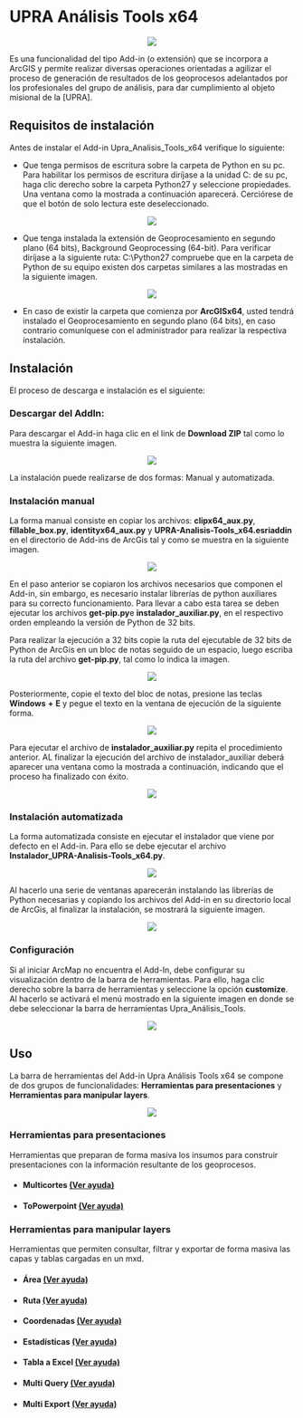 # UPRA Análisis Tools x64

<p align="center">
  <img src="/Images/Logo_Upra_Analisis_Tools.png">
</p>


Es una funcionalidad del tipo Add-in (o extensión) que se incorpora a ArcGIS y permite realizar diversas operaciones orientadas a agilizar el proceso de generación de resultados de los geoprocesos adelantados por los profesionales del grupo de análisis, para dar cumplimiento al objeto misional de la [UPRA].

## Requisitos de instalación

Antes de instalar el Add-in Upra_Analisis_Tools_x64 verifique lo siguiente:

+ Que tenga permisos de escritura sobre la carpeta de Python en su pc. Para habilitar los permisos de escritura diríjase a la unidad C: de su pc,  haga clic derecho sobre la carpeta Python27 y seleccione propiedades. Una ventana como la mostrada a continuación aparecerá. Cerciórese de que el botón de solo lectura este deseleccionado.

<p align="center">
  <img src="Images\Carpeta_python.png">
</p>

 + Que tenga instalada la extensión de Geoprocesamiento en segundo plano (64 bits), Background Geoprocessing (64-bit). Para verificar diríjase a la siguiente ruta: C:\Python27 compruebe que en la carpeta de Python de su equipo existen dos carpetas similares a las mostradas en la siguiente imagen.

<p align="center">
  <img src="Images\ruta_python.png">
</p>

+ En caso de existir la carpeta que comienza por **ArcGISx64**, usted tendrá instalado el Geoprocesamiento en segundo plano (64 bits), en caso contrario comuníquese con el administrador para realizar la respectiva instalación.

## Instalación

El proceso de descarga e instalación es el siguiente:

### Descargar del AddIn:

Para descargar el Add-in haga clic en el link de **Download ZIP** tal como lo muestra la siguiente imagen.

<p align="center">
  <img src="Images\Descarga.PNG">
</p>

La instalación puede realizarse de dos formas:
Manual y automatizada.

### Instalación manual

La forma manual consiste en copiar los archivos: **clipx64_aux.py**, **fillable_box.py**, **identityx64_aux.py** y **UPRA-Analisis-Tools_x64.esriaddin** en el directorio de Add-ins de ArcGis tal y como se muestra en la siguiente imagen.

<p align="center">
  <img src="Images\Copia_manual.png">
</p>

En el paso anterior se copiaron los archivos necesarios que componen el Add-in, sin embargo, es necesario instalar librerías de python auxiliares para su correcto funcionamiento. Para llevar a cabo esta tarea se deben ejecutar los archivos **get-pip.py**e **instalador_auxiliar.py**, en el respectivo orden empleando la versión de Python de 32 bits.

Para realizar la ejecución a 32 bits copie la ruta del ejecutable de 32 bits de Python de ArcGis en un bloc de notas seguido de un espacio, luego escriba la ruta del archivo **get-pip.py**, tal como lo indica la imagen.

<p align="center">
  <img src="Images\ejecucion_getpip.png">
</p>

Posteriormente, copie el texto del bloc de notas, presione las teclas **Windows** **+** **E** y pegue el texto en la ventana de ejecución de la siguiente forma.


<p align="center">
  <img src="Images\ejecutar_get_pip.png">
</p>


Para ejecutar el archivo de  **instalador_auxiliar.py** repita el procedimiento anterior.
AL finalizar la ejecución del archivo de instalador_auxiliar deberá aparecer una ventana como la mostrada a continuación, indicando que el proceso ha finalizado con éxito.

<p align="center">
  <img src="Images\auxiliar.png">
</p>

### Instalación automatizada

La forma automatizada consiste en ejecutar el instalador que viene por defecto en el Add-in. Para ello se debe ejecutar el archivo **Instalador_UPRA-Analisis-Tools_x64.py**.

<p align="center">
  <img src="Images\ejecutable.png">
</p>

 Al hacerlo una serie de ventanas aparecerán instalando las librerías de Python necesarias y copiando los archivos del Add-in en su directorio local de ArcGis, al finalizar la instalación, se mostrará la siguiente imagen.

  <p align="center">
   <img src="Images\Ventana_Ejecucion.png">
 </p>

### Configuración

 Si al iniciar ArcMap no encuentra el Add-In, debe configurar su visualización dentro de la barra de herramientas. Para ello, haga clic derecho sobre la barra de herramientas y seleccione la opción **customize**. Al hacerlo se activará el menú mostrado en la siguiente imagen en donde se debe seleccionar la barra de herramientas Upra_Análisis_Tools.

<p align="center">
 <img src="/img/activar_menu.png">
</p>

## Uso

La barra de herramientas del Add-in Upra Análisis Tools x64 se compone de dos grupos de funcionalidades: **Herramientas para presentaciones** y **Herramientas para manipular layers**.

<p align="center">
 <img src="Images\barra_de_herramientas.png">
</p>

### Herramientas para presentaciones
Herramientas que preparan de forma masiva los insumos para construir presentaciones con la información resultante de los geoprocesos.


+ #### Multicortes [(Ver ayuda)](..\help\Multicortes.md)
+ #### ToPowerpoint [(Ver ayuda)](..\help\to_powerpoint.md)


### Herramientas para manipular layers
Herramientas que permiten consultar, filtrar y exportar de forma masiva las capas y tablas cargadas en un mxd.

+ #### Área [(Ver ayuda)](https://github.com/UpraAnalisis/UPRA-Analisis-Tools_x64/blob/master/help/Herramientas_layers.md#%C3%81rea)
+ #### Ruta [(Ver ayuda)](https://github.com/UpraAnalisis/UPRA-Analisis-Tools_x64/blob/master/help/Herramientas_layers.md#ruta)
+ #### Coordenadas [(Ver ayuda)](https://github.com/UpraAnalisis/UPRA-Analisis-Tools_x64/blob/master/help/Herramientas_layers.md#coordenadas)
+ #### Estadísticas [(Ver ayuda)](https://github.com/UpraAnalisis/UPRA-Analisis-Tools_x64/blob/master/help/Herramientas_layers.md#estad%C3%ADsticas)
+ #### Tabla a Excel [(Ver ayuda)](https://github.com/UpraAnalisis/UPRA-Analisis-Tools_x64/blob/master/help/Herramientas_layers.md#tabla-a-excel)
+ #### Multi Query [(Ver ayuda)](https://github.com/UpraAnalisis/UPRA-Analisis-Tools_x64/blob/master/help/Herramientas_layers.md#multi-query)
+ #### Multi Export [(Ver ayuda)](https://github.com/UpraAnalisis/UPRA-Analisis-Tools_x64/blob/master/help/Herramientas_layers.md#mdmulti-export)
